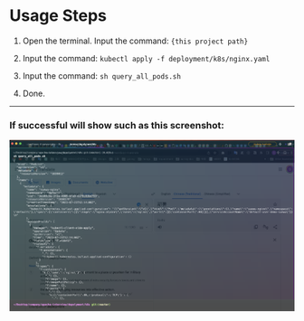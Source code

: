 # Usage Steps

1. Open the terminal. Input the command: 
   `{this project path}`
   
2. Input the command:
   `kubectl apply -f deployment/k8s/nginx.yaml`
   
3. Input the command: 
   `sh query_all_pods.sh`
   
4. Done. 

------
### If successful will show such as this screenshot:

![image](../../../doc/img/query_all_pods_successful.png)
